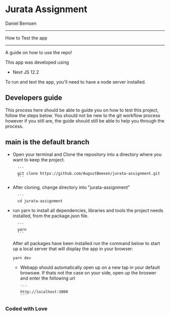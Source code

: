 # Jurata Assignment

Daniel Bemsen

---

How to Test the app

---

A guide on how to use the repo!

This app was developed using
- Next JS 12.2

To run and text the app, you'll need to have a node server installed.

## Developers guide

This process here should be able to guide you on how to test this project, follow the steps below. You should not be new to the git workflow process however if you still are, the guide should still be able to help you through the process.

## main is the default branch

- Open your terminal and Clone the repository into a directory where you want to keep the project.

        ```
        git clone https://github.com/AugustBemsen/jurata-assignment.git
        ```

- After cloning, change directory into "jurata-assignment"

        ```
        cd jurata-assignment 


- run yarn to install all dependencies, libraries and tools the project needs installed, from the package.json file.

        ```
        yarn 
        ```

  After all packages have been installed run the command below to start up a local server that will display the app in your browser:

  `yarn dev`

  
  - Webapp should automatically open up on a new tap in your default browswe. If thats not the case on your side, open up the broswer and enter the following url 

        ```
        http://localhost:3000
        ```

  

### Coded with Love
